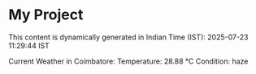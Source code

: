 # My Project

This content is dynamically generated in Indian Time (IST): 2025-07-23 11:29:44 IST


Current Weather in Coimbatore:
Temperature: 28.88 °C
Condition: haze
